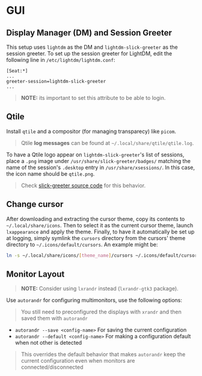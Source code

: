 # GUI


## Display Manager (DM) and Session Greeter

This setup uses `lightdm` as the DM and `lightdm-slick-greeter` as the session greeter.
To set up the session greeter for LightDM, edit the following line in `/etc/lightdm/lightdm.conf`:

```
[Seat:*]
...
greeter-session=lightdm-slick-greeter
...
```

> **NOTE:** its important to set this attribute to be able to login.


## Qtile

Install `qtile` and a compositor (for managing transparecy) like `picom`.

> Qtile **log messages** can be found at `~/.local/share/qtile/qtile.log`.

To have a Qtile logo appear on
`lightdm-slick-greeter`'s list of sessions, place a `.png` image under `/usr/share/slick-greeter/badges/`
matching the name of the session's `.desktop` entry in `/usr/share/xsessions/`. In this case, the icon name
should be `qtile.png`.

> Check [slick-greeter source code](https://github.com/linuxmint/slick-greeter/blob/master/src/session-list.vala#L109)
> for this behavior.


## Change cursor

After downloading and extracting the cursor theme, copy its contents to `~/.local/share/icons`.
Then to select it as the current cursor theme, launch `lxappearance` and apply the theme.
Finally, to have it automatically be set up at logging, simply symlink the `cursors` directory
from the cursors' theme directory to `~/.icons/default/cursors`. An example might be:

```sh
ln -s ~/.local/share/icons/[theme_name]/cursors ~/.icons/default/cursors
```


## Monitor Layout

> **NOTE:** Consider using `lxrandr` instead (`lxrandr-gtk3` package).

Use `autorandr` for configuring multimonitors, use the following options:

> You still need to preconfigured the displays with `xrandr` and then saved them with `autorandr`

- `autorandr --save <config-name>` For saving the current configuration
- `autorandr --default <config-name>` For making a configuration default when not other is detected

> This overrides the default behavior that makes `autorandr` keep the current
> configuration even when monitors are connected/disconnected
